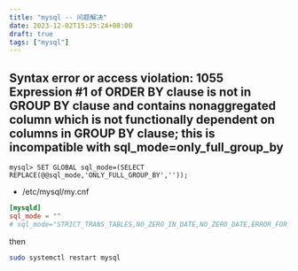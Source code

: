 ```yaml
---
title: "mysql -- 问题解决"
date: 2023-12-02T15:25:24+08:00
draft: true
tags: ["mysql"]
---
```




## Syntax error or access violation: 1055 Expression #1 of ORDER BY clause is not in GROUP BY clause and contains nonaggregated column  which is not functionally dependent on columns in GROUP BY clause; this is incompatible with sql_mode=only_full_group_by


```mysql
mysql> SET GLOBAL sql_mode=(SELECT REPLACE(@@sql_mode,'ONLY_FULL_GROUP_BY',''));
```

- /etc/mysql/my.cnf

```my.cnf
[mysqld]
sql_mode = ""
# sql_mode="STRICT_TRANS_TABLES,NO_ZERO_IN_DATE,NO_ZERO_DATE,ERROR_FOR_DIVISION_BY_ZERO,NO_ENGINE_SUBSTITUTION"
```

then
```bash
sudo systemctl restart mysql
```